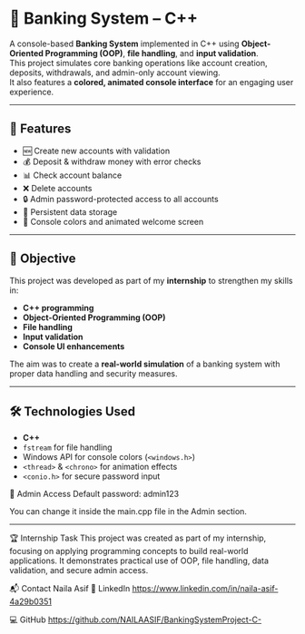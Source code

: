 # 🏦 Banking System – C++

A console-based **Banking System** implemented in C++ using **Object-Oriented Programming (OOP)**, **file handling**, and **input validation**.  
This project simulates core banking operations like account creation, deposits, withdrawals, and admin-only account viewing.  
It also features a **colored, animated console interface** for an engaging user experience.

---

## 📌 Features
- 🆕 Create new accounts with validation
- 💰 Deposit & withdraw money with error checks
- 📊 Check account balance
- ❌ Delete accounts
- 🔒 Admin password-protected access to all accounts
- 💾 Persistent data storage 
- 🎨 Console colors and animated welcome screen

---

## 🎯 Objective
This project was developed as part of my **internship** to strengthen my skills in:
- **C++ programming**
- **Object-Oriented Programming (OOP)**
- **File handling**
- **Input validation**
- **Console UI enhancements**

The aim was to create a **real-world simulation** of a banking system with proper data handling and security measures.

---

## 🛠️ Technologies Used
- **C++**
- `fstream` for file handling
- Windows API for console colors (`<windows.h>`)
- `<thread>` & `<chrono>` for animation effects
- `<conio.h>` for secure password input

🔐 Admin Access
Default password: admin123

You can change it inside the main.cpp file in the Admin section.

---
🏆 Internship Task
This project was created as part of my internship, focusing on applying programming concepts to build real-world applications.
It demonstrates practical use of OOP, file handling, data validation, and secure admin access.

📬 Contact
Naila Asif
🔗 LinkedIn https://www.linkedin.com/in/naila-asif-4a29b0351

💻 GitHub https://github.com/NAILAASIF/BankingSystemProject-C-

